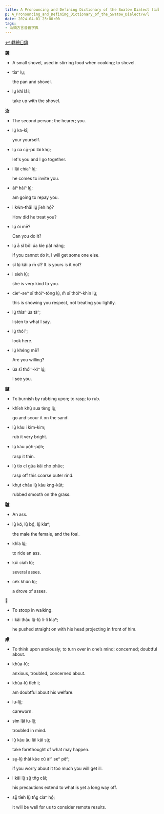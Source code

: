 ```yaml
---
title: A Pronouncing and Defining Dictionary of the Swatow Dialect (汕頭方言音義字典) / l
p: A_Pronouncing_and_Defining_Dictionary_of_the_Swatow_Dialect/w/l
date: 2024-04-01 23:00:00
tags: 
- 汕頭方言音義字典
---
```


[↩️ 轉總目錄](/A_Pronouncing_and_Defining_Dictionary_of_the_Swatow_Dialect)


**鏟**
- A small shovel, used in stirring food when cooking; to shovel.

- tíaⁿ lṳ;

  the pan and shovel.

- lṳ khí lâi;

  take up with the shovel.

**汝**
- The second person; the hearer; you.

- lṳ́ ka-kī;

  your yourself.

- lṳ́ úa cò̤-pû lâi khṳ̀;

  let's you and I go together.

- i lâi chíaⁿ lṳ́;

  he comes to invite you.

- àiⁿ hâiⁿ lṳ́;

  am going to repay you.

- i kẃn-thăi lṳ́ jîeh hó̤?

  How did he treat you?

- lṳ́ ŏi mē?

  Can you do it?

- lṳ́ ā sĭ bŏi úa kìe pât nâng;

  if you cannot do it, I will get some one else.

- sĭ lṳ́ kâi a m̄ sĭ? It is yours is it not?

- i sieh lṳ́;

  she is very kind to you.

- cìeⁿ-seⁿ sĭ thóiⁿ-tŏng lṳ́, m̄ sĭ thóiⁿ-khin lṳ́;

  this is showing you respect, not treating you lightly.

- lṳ́ thiaⁿ úa tàⁿ;

  listen to what I say.

- lṳ́ thóiⁿ;

  look here.

- lṳ́ khéng mē?

  Are you willing?

- úa sĭ thóiⁿ-kìⁿ lṳ́;

  I see you.

**鑢**
- To burnish by rubbing upon; to rasp; to rub.

- khîeh khṳ̀ sua tèng lṳ̀;

  go and scour it on the sand.

- lṳ̀ kàu i kim-kim;

  rub it very bright.

- lṳ̀ kàu pô̤h-pô̤h;

  rasp it thin.

- lṳ̀ tīo cí gūa kâi cho phûe;

  rasp off this coarse outer rind.

- khṳt cháu lṳ̀ kàu kng-kût;

  rubbed smooth on the grass.

**驢**
- An ass.

- lṳ̂ kó, lṳ̂ bó̤, lṳ̂ kíaⁿ;

  the male the female, and the foal.

- khîa lṳ̂;

  to ride an ass.

- kúi ciah lṳ̂;

  several asses.

- cêk khûn lṳ̂;

  a drove of asses.

**𠐼**
- To stoop in walking.

- i kâi thâu lṳ̂-lṳ̂ li-li kìaⁿ;

  he pushed straight on with his head projecting in front of him.

**慮**
- To think upon anxiously; to turn over in one’s mind; concerned; doubtful about.

- khùa-lṳ̆;

  anxious, troubled, concerned about.

- khùa-lṳ̆ tîeh i;

  am doubtful about his welfare.

- iu-lṳ̆;

  careworn.

- sim lăi iu-lṳ̆;

  troubled in mind.

- lṳ̆ kàu ău lâi kâi sṳ̄;

  take forethought of what may happen.

- sṳ-lṳ̆ thài kùe cū àiⁿ seⁿ pēⁿ;

  if you worry about it too much you will get ill.

- i kâi lṳ̆ sṳ̄ tn̂g căi;

  his precautions extend to what is yet a long way off.

- sṳ̄ tîeh lṳ̆ tn̂g cìaⁿ hó̤;

  it will be well for us to consider remote results.